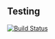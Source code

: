 ## Testing 
[![Build Status](http://jenkins.fpetros.com/buildStatus/icon?job=Blue+Prism+Frotend+Develop+Testing&subject=Develop%20Test)](http://jenkins.fpetros.com/job/Blue%20Prism%20Frotend%20Develop%20Testing/lastBuild)
